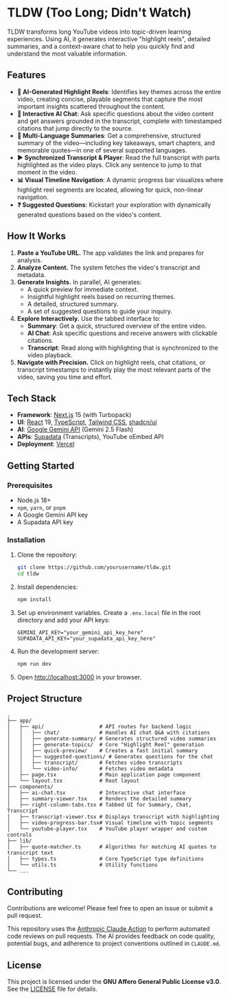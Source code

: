 # TLDW (Too Long; Didn't Watch)

[](https://www.gnu.org/licenses/agpl-3.0)

TLDW transforms long YouTube videos into topic-driven learning experiences. Using AI, it generates interactive "highlight reels", detailed summaries, and a context-aware chat to help you quickly find and understand the most valuable information.

## Features

  - **🤖 AI-Generated Highlight Reels**: Identifies key themes across the entire video, creating concise, playable segments that capture the most important insights scattered throughout the content.
  - **💬 Interactive AI Chat**: Ask specific questions about the video content and get answers grounded in the transcript, complete with timestamped citations that jump directly to the source.
  - **📝 Multi-Language Summaries**: Get a comprehensive, structured summary of the video—including key takeaways, smart chapters, and memorable quotes—in one of several supported languages.
  - **▶️ Synchronized Transcript & Player**: Read the full transcript with parts highlighted as the video plays. Click any sentence to jump to that moment in the video.
  - **📊 Visual Timeline Navigation**: A dynamic progress bar visualizes where highlight reel segments are located, allowing for quick, non-linear navigation.
  - **❓ Suggested Questions**: Kickstart your exploration with dynamically generated questions based on the video's content.

## How It Works

1.  **Paste a YouTube URL.** The app validates the link and prepares for analysis.
2.  **Analyze Content.** The system fetches the video's transcript and metadata.
3.  **Generate Insights.** In parallel, AI generates:
      - A quick preview for immediate context.
      - Insightful highlight reels based on recurring themes.
      - A detailed, structured summary.
      - A set of suggested questions to guide your inquiry.
4.  **Explore Interactively.** Use the tabbed interface to:
      - **Summary**: Get a quick, structured overview of the entire video.
      - **AI Chat**: Ask specific questions and receive answers with clickable citations.
      - **Transcript**: Read along with highlighting that is synchronized to the video playback.
5.  **Navigate with Precision.** Click on highlight reels, chat citations, or transcript timestamps to instantly play the most relevant parts of the video, saving you time and effort.

## Tech Stack

  - **Framework**: [Next.js](https://nextjs.org/) 15 (with Turbopack)
  - **UI**: [React](https://react.dev/) 19, [TypeScript](https://www.typescriptlang.org/), [Tailwind CSS](https://tailwindcss.com/), [shadcn/ui](https://ui.shadcn.com/)
  - **AI**: [Google Gemini API](https://ai.google.dev/) (Gemini 2.5 Flash)
  - **APIs**: [Supadata](https://supadata.ai/) (Transcripts), YouTube oEmbed API
  - **Deployment**: [Vercel](https://vercel.com/)

## Getting Started

### Prerequisites

  - Node.js 18+
  - `npm`, `yarn`, or `pnpm`
  - A Google Gemini API key
  - A Supadata API key

### Installation

1.  Clone the repository:

    ```bash
    git clone https://github.com/yourusername/tldw.git
    cd tldw
    ```

2.  Install dependencies:

    ```bash
    npm install
    ```

3.  Set up environment variables. Create a `.env.local` file in the root directory and add your API keys:

    ```env
    GEMINI_API_KEY="your_gemini_api_key_here"
    SUPADATA_API_KEY="your_supadata_api_key_here"
    ```

4.  Run the development server:

    ```bash
    npm run dev
    ```

5.  Open [http://localhost:3000](https://www.google.com/search?q=http://localhost:3000) in your browser.

## Project Structure

```
.
├── app/
│   ├── api/                  # API routes for backend logic
│   │   ├── chat/             # Handles AI chat Q&A with citations
│   │   ├── generate-summary/ # Generates structured video summaries
│   │   ├── generate-topics/  # Core "Highlight Reel" generation
│   │   ├── quick-preview/    # Creates a fast initial summary
│   │   ├── suggested-questions/ # Generates questions for the chat
│   │   ├── transcript/       # Fetches video transcripts
│   │   └── video-info/       # Fetches video metadata
│   ├── page.tsx              # Main application page component
│   └── layout.tsx            # Root layout
├── components/
│   ├── ai-chat.tsx           # Interactive chat interface
│   ├── summary-viewer.tsx    # Renders the detailed summary
│   ├── right-column-tabs.tsx # Tabbed UI for Summary, Chat, Transcript
│   ├── transcript-viewer.tsx # Displays transcript with highlighting
│   ├── video-progress-bar.tsx# Visual timeline with topic segments
│   └── youtube-player.tsx    # YouTube player wrapper and custom controls
├── lib/
│   ├── quote-matcher.ts      # Algorithms for matching AI quotes to transcript text
│   ├── types.ts              # Core TypeScript type definitions
│   └── utils.ts              # Utility functions
└── ...
```

## Contributing

Contributions are welcome\! Please feel free to open an issue or submit a pull request.

This repository uses the [Anthropic Claude Action](https://github.com/anthropics/claude-code-action) to perform automated code reviews on pull requests. The AI provides feedback on code quality, potential bugs, and adherence to project conventions outlined in `CLAUDE.md`.

## License

This project is licensed under the **GNU Affero General Public License v3.0**. See the [LICENSE](https://www.google.com/search?q=./LICENSE) file for details.